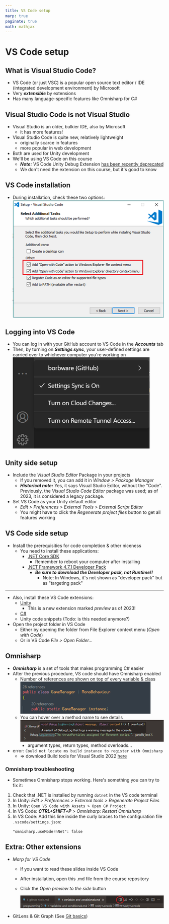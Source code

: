 ```yaml
---
title: VS Code setup
marp: true
paginate: true
math: mathjax
---
```

<!-- headingDivider: 3 -->
<!-- class: invert -->

# VS Code setup

## What is Visual Studio Code?

* VS Code (or just VSC) is a popular open source text editor / IDE (integrated development environment) by Microsoft
* Very ***extensible*** by extensions
* Has many language-specific features like Omnisharp for C#

## Visual Studio Code is not Visual Studio

  * Visual Studio is an older, bulkier IDE, also by Microsoft
    * it has more features!
  * Visual Studio Code is quite new, relatively lightweight
    * originally scarce in features
    * more popular in web development
* Both are used for Unity development
* We'll be using VS Code on this course
  * ***Note:*** VS Code Unity Debug Extension [has been recently deprecated](https://github.com/Unity-Technologies/vscode-unity-debug/issues/206)
  * We don't need the extension on this course, but it's good to know

## VS Code installation

* During installation, check these two options:
  ![](imgs/vscode-installation.png)

## Logging into VS Code

* You can log in with your GitHub account to VS Code in the ***Accounts*** tab
* Then, by turning on ***Settings sync***, your user-defined settings are carried over to whichever computer you're working on
  ![](imgs/vscode-settingssync.png)

## Unity side setup

* Include the *Visual Studio Editor* Package in your projects
  * If you removed it, you can add it in *Window > Package Manager*
  * ***Historical note:*** Yes, it says Visual Studio Editor, without the "Code". Previously, the *Visual Studio Code Editor* package was used; as of 2023, it is considered a legacy package.
* Set VS Code as your Unity default editor
  * *Edit > Preferences > External Tools > External Script Editor*
  * You might have to click the *Regenerate project files* button to get all features working 

## VS Code side setup

* Install the prerequisities for code completion & other niceness
  * You need to install these applications:
    * [.NET Core SDK](https://code.visualstudio.com/docs/other/unity#_prerequisites)
      * Remember to reboot your computer after installing
    * [.NET Framework 4.7.1 Developer Pack](https://code.visualstudio.com/docs/other/unity#_enabling-code-completion-for-recent-versions-of-unity)
      * ***Be sure to download the Developer pack, not Runtime!!***
        * Note: In Windows, it's not shown as "developer pack" but as "targeting pack"

---

* Also, install these VS Code extensions:
    * [Unity](https://marketplace.visualstudio.com/items?itemName=VisualStudioToolsForUnity.vstuc)
      * This is a new extension marked *preview* as of 2023!
    * [C#](https://marketplace.visualstudio.com/items?itemName=ms-dotnettools.csharp)
    * Unity code snippets (Todo: is this needed anymore?)
* Open the project folder in VS Code
  * Either by opening the folder from File Explorer context menu (*Open with Code*)
  * Or in VS Code *File >  Open Folder...*

## Omnisharp

* ***Omnisharp*** is a set of tools that makes programming C# easier
* After the previous procedure, VS code should have Omnisharp enabled
  * Number of references are shown on top of every variable & class
    ![](imgs/references.png)
  * You can hover over a method name to see details
    ![](imgs/hover-over-method.png)
    * argument types, return types, method overloads...
*  error: `Could not locate ms build instance to register with Omnisharp`
    * $\Rightarrow$ download Build tools for Visual Studio 2022 [here](https://visualstudio.microsoft.com/downloads/)

### Omnisharp troubleshooting

* Sometimes Omnisharp stops working. Here's something you can try to fix it:
1) Check that .NET is installed by running `dotnet` in the VS code terminal
2) In Unity: *Edit > Preferences > External tools > Regenerate Project Files*
3) In Unity: `Open VS Code with Assets > Open C# Project` 
4) In VS Code: ***CTRL+SHIFT+P*** *> Omnisharp: Restart Omnisharp*
5) In VS Code: Add this line inside the curly braces to the configuration file `.vscode/settings.json`:
    ```
    "omnisharp.useModernNet": false
    ```

## Extra: Other extensions
<!-- _backgroundColor: #5d275d -->

* *Marp for VS Code*
  * If you want to read these slides inside VS Code
  * After installation, open this .md file from the course repository
  * Click the *Open preview to the side* button

    ![](imgs/vscode-marp-preview.png)
* GitLens & Git Graph (See [Git basics](../project-management/1-git-basics))